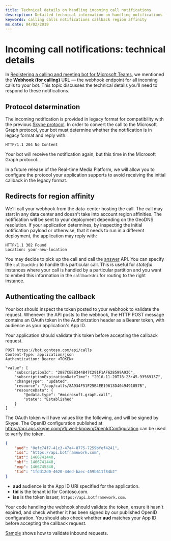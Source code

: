 ```yaml
---
title: Technical details on handling incoming call notifications
description: Detailed technical information on handling notifications from incoming calls
keywords: calling calls notifications callback region affinity
ms.date: 04/02/2019
---
```


# Incoming call notifications: technical details

In [Registering a calling and meeting bot for Microsoft Teams](/registering-calling-bot.md#creating-a-new-bot-or-adding-calling-capabilities-to-an-existing-bot), we mentioned the **Webhook (for calling)** URL — the webhook endpoint for all incoming calls to your bot. This topic discusses the technical details you'll need to respond to these notifications.

## Protocol determination

The incoming notification is provided in legacy format for compatibility with the previous [Skype protocol](/azure/bot-service/dotnet/bot-builder-dotnet-real-time-media-concepts?view=azure-bot-service-3.0). In order to convert the call to the Microsoft Graph protocol, your bot must determine whether the notification is in legacy format and reply with:

```http
HTTP/1.1 204 No Content
```

Your bot will receive the notification again, but this time in the Microsoft Graph protocol.

In a future release of the Real-time Media Platform, we will allow you to configure the protocol your application supports to avoid receiving the initial callback in the legacy format.

## Redirects for region affinity

We'll call your webhook from the data-center hosting the call. The call may start in any data center and doesn't take into account region affinities. The notification will be sent to your deployment depending on the GeoDNS resolution. If your application determines, by inspecting the initial notification payload or otherwise, that it needs to run in a different deployment, the application may reply with:

```http
HTTP/1.1 302 Found
Location: your-new-location
```

You may decide to pick up the call and call the [answer](https://developer.microsoft.com/graph/docs/api-reference/beta/api/call_answer) API. You can specify the `callbackUri` to handle this particular call. This is useful for _stateful_ instances where your call is handled by a particular partition and you want to embed this information in the `callbackUri` for routing to the right instance.

## Authenticating the callback

Your bot should inspect the token posted to your webhook to validate the request. Whenever the API posts to the webhook, the HTTP POST message contains an OAuth token in the Authorization header as a Bearer token, with audience as your application's App ID.

Your application should validate this token before accepting the callback request.

```http
POST https://bot.contoso.com/api/calls
Content-Type: application/json
Authentication: Bearer <TOKEN>

"value": [
    "subscriptionId": "2887CEE8344B47C291F1AF628599A93C",
    "subscriptionExpirationDateTime": "2016-11-20T18:23:45.9356913Z",
    "changeType": "updated",
    "resource": "/app/calls/8A934F51F25B4EE19613D4049491857B",
    "resourceData": {
        "@odata.type": "#microsoft.graph.call",
        "state": "Established"
    }
]
```

The OAuth token will have values like the following, and will be signed by Skype. The OpenID configuration published at <https://api.aps.skype.com/v1/.well-known/OpenIdConfiguration> can be used to verify the token.

```json
{
    "aud": "0efc74f7-41c3-47a4-8775-7259bfef4241",
    "iss": "https://api.botframework.com",
    "iat": 1466741440,
    "nbf": 1466741440,
    "exp": 1466745340,
    "tid": "1fdd12d0-4620-44ed-baec-459b611f84b2"
}
```

* **aud** audience is the App ID URI specified for the application.
* **tid** is the tenant id for Contoso.com.
* **iss** is the token issuer, `https://api.botframework.com`.

Your code handling the webhook should validate the token, ensure it hasn't expired, and check whether it has been signed by our published OpenID configuration. You should also check whether **aud** matches your App ID before accepting the callback request.

[Sample](https://github.com/microsoftgraph/microsoft-graph-comms-samples/blob/master/Samples/Common/Sample.Common/Authentication/AuthenticationProvider.cs) shows how to validate inbound requests.

